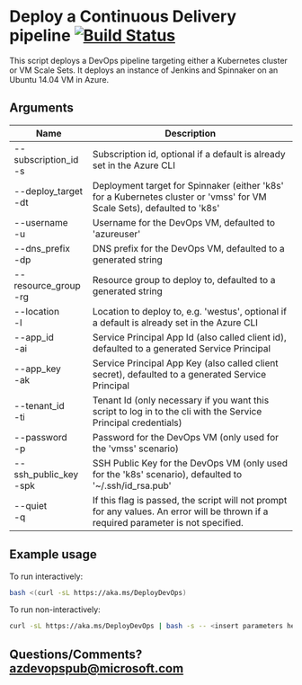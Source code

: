 # Deploy a Continuous Delivery pipeline [![Build Status](http://devops-ci.westcentralus.cloudapp.azure.com/job/qs/job/deploy-dev-ops/badge/icon)](http://devops-ci.westcentralus.cloudapp.azure.com/blue/organizations/jenkins/qs%2Fdeploy-dev-ops/activity)

This script deploys a DevOps pipeline targeting either a Kubernetes cluster or VM Scale Sets. It deploys an instance of Jenkins and Spinnaker on an Ubuntu 14.04 VM in Azure.

## Arguments
| Name | Description |
| --- | ---|
| --subscription_id<br/>-s   | Subscription id, optional if a default is already set in the Azure CLI |
| --deploy_target<br/>-dt    | Deployment target for Spinnaker (either 'k8s' for a Kubernetes cluster or 'vmss' for VM Scale Sets), defaulted to 'k8s' |
| --username<br/>-u          | Username for the DevOps VM, defaulted to 'azureuser' |
| --dns_prefix<br/>-dp       | DNS prefix for the DevOps VM, defaulted to a generated string |
| --resource_group<br/>-rg   | Resource group to deploy to, defaulted to a generated string |
| --location<br/>-l          | Location to deploy to, e.g. 'westus', optional if a default is already set in the Azure CLI |
| --app_id<br/>-ai           | Service Principal App Id (also called client id), defaulted to a generated Service Principal |
| --app_key<br/>-ak          | Service Principal App Key (also called client secret), defaulted to a generated Service Principal |
| --tenant_id<br/>-ti        | Tenant Id (only necessary if you want this script to log in to the cli with the Service Principal credentials) |
| --password<br/>-p          | Password for the DevOps VM (only used for the 'vmss' scenario) |
| --ssh_public_key<br/>-spk  | SSH Public Key for the DevOps VM (only used for the 'k8s' scenario), defaulted to '~/.ssh/id_rsa.pub' |
| --quiet<br/>-q             | If this flag is passed, the script will not prompt for any values. An error will be thrown if a required parameter is not specified. |

## Example usage
To run interactively:
```bash
bash <(curl -sL https://aka.ms/DeployDevOps)
```

To run non-interactively:
```bash
curl -sL https://aka.ms/DeployDevOps | bash -s -- <insert parameters here>
```

## Questions/Comments? azdevopspub@microsoft.com